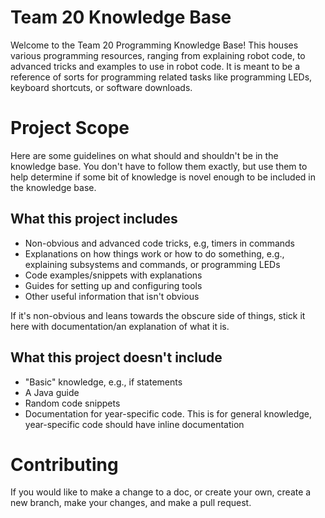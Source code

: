 Team 20 Knowledge Base
===
Welcome to the Team 20 Programming Knowledge Base! This houses various programming resources, ranging from explaining robot code, to advanced tricks and examples to use in robot code. It is meant to be a reference of sorts for programming related tasks like programming LEDs, keyboard shortcuts, or software downloads.

Project Scope
===
Here are some guidelines on what should and shouldn't be in the knowledge base. You don't have to follow them exactly, but use them to help determine if some bit of knowledge is novel enough to be included in the knowledge base.

What this project includes
---
- Non-obvious and advanced code tricks, e.g, timers in commands
- Explanations on how things work or how to do something, e.g., explaining subsystems and commands, or programming LEDs
- Code examples/snippets with explanations
- Guides for setting up and configuring tools
- Other useful information that isn't obvious

If it's non-obvious and leans towards the obscure side of things, stick it here with documentation/an explanation of what it is.

What this project doesn't include
---
- "Basic" knowledge, e.g., if statements
- A Java guide
- Random code snippets
- Documentation for year-specific code. This is for general knowledge, year-specific code should have inline documentation

Contributing
===
If you would like to make a change to a doc, or create your own, create a new branch, make your changes, and make a pull request.